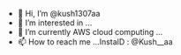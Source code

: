 - 👋 Hi, I’m @kush1307aa
- 👀 I’m interested in ...
- 🌱 I’m currently AWS cloud computing ...
- 📫 How to reach me ...InstaID : @Kush__aa 

<!---
kush1307aa/kush1307aa is a ✨ special ✨ repository because its `README.md` (this file) appears on your GitHub profile.
You can click the Preview link to take a look at your changes.
--->
